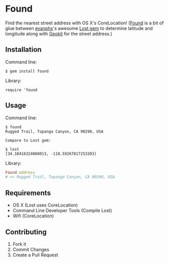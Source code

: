 # Found

Find the nearest street address with OS X's CoreLocation! ([Found](https://github.com/havenwood/found) is a bit of glue between [evanphx](https://github.com/evanphx)'s awesome [Lost gem](https://github.com/evanphx/lost) to determine latitude and longitude along with [Geokit](http://geokit.rubyforge.org) for the street address.)

## Installation

Command line:

  `$ gem install found`

Library:

  `require 'found`

## Usage

Command line:

  ```
  $ found
  Rugged Trail, Topanga Canyon, CA 90290, USA

  Compare to Lost gem:

  $ lost
  [34.10416324080013, -118.59267817253203]
  ```

Library:

```ruby
Found.address
# => Rugged Trail, Topanga Canyon, CA 90290, USA
```

## Requirements

- OS X (Lost uses CoreLocation)
- Command Line Developer Tools (Compile Lost)
- Wifi (CoreLocation)

## Contributing

1. Fork it
2. Commit Changes
3. Create a Pull Request